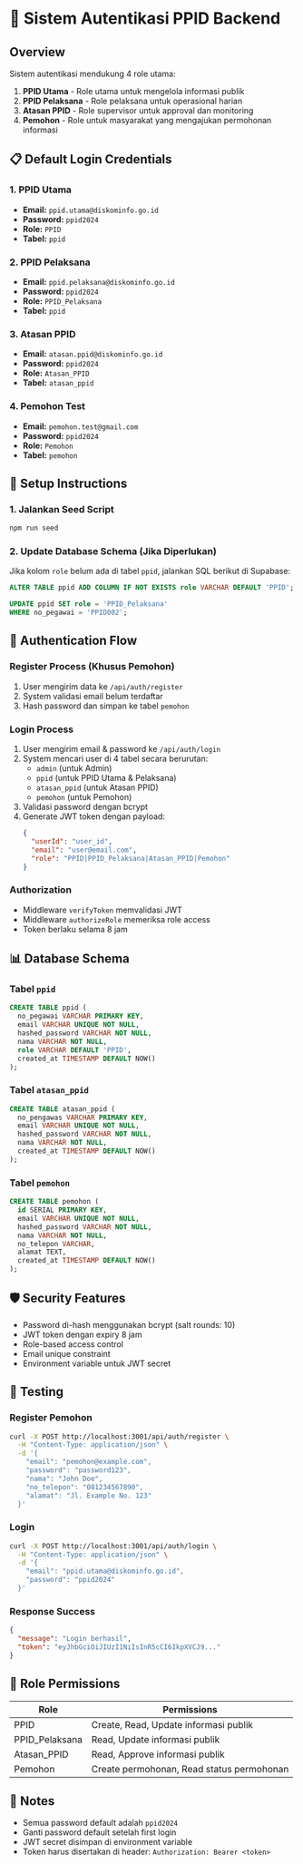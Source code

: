 # 🔐 Sistem Autentikasi PPID Backend

## Overview
Sistem autentikasi mendukung 4 role utama:
1. **PPID Utama** - Role utama untuk mengelola informasi publik
2. **PPID Pelaksana** - Role pelaksana untuk operasional harian
3. **Atasan PPID** - Role supervisor untuk approval dan monitoring
4. **Pemohon** - Role untuk masyarakat yang mengajukan permohonan informasi

## 📋 Default Login Credentials

### 1. PPID Utama
- **Email:** `ppid.utama@diskominfo.go.id`
- **Password:** `ppid2024`
- **Role:** `PPID`
- **Tabel:** `ppid`

### 2. PPID Pelaksana
- **Email:** `ppid.pelaksana@diskominfo.go.id`
- **Password:** `ppid2024`
- **Role:** `PPID_Pelaksana`
- **Tabel:** `ppid`

### 3. Atasan PPID
- **Email:** `atasan.ppid@diskominfo.go.id`
- **Password:** `ppid2024`
- **Role:** `Atasan_PPID`
- **Tabel:** `atasan_ppid`

### 4. Pemohon Test
- **Email:** `pemohon.test@gmail.com`
- **Password:** `ppid2024`
- **Role:** `Pemohon`
- **Tabel:** `pemohon`

## 🚀 Setup Instructions

### 1. Jalankan Seed Script
```bash
npm run seed
```

### 2. Update Database Schema (Jika Diperlukan)
Jika kolom `role` belum ada di tabel `ppid`, jalankan SQL berikut di Supabase:

```sql
ALTER TABLE ppid ADD COLUMN IF NOT EXISTS role VARCHAR DEFAULT 'PPID';

UPDATE ppid SET role = 'PPID_Pelaksana' 
WHERE no_pegawai = 'PPID002';
```

## 🔑 Authentication Flow

### Register Process (Khusus Pemohon)
1. User mengirim data ke `/api/auth/register`
2. System validasi email belum terdaftar
3. Hash password dan simpan ke tabel `pemohon`

### Login Process
1. User mengirim email & password ke `/api/auth/login`
2. System mencari user di 4 tabel secara berurutan:
   - `admin` (untuk Admin)
   - `ppid` (untuk PPID Utama & Pelaksana)
   - `atasan_ppid` (untuk Atasan PPID)
   - `pemohon` (untuk Pemohon)
3. Validasi password dengan bcrypt
4. Generate JWT token dengan payload:
   ```json
   {
     "userId": "user_id",
     "email": "user@email.com",
     "role": "PPID|PPID_Pelaksana|Atasan_PPID|Pemohon"
   }
   ```

### Authorization
- Middleware `verifyToken` memvalidasi JWT
- Middleware `authorizeRole` memeriksa role access
- Token berlaku selama 8 jam

## 📊 Database Schema

### Tabel `ppid`
```sql
CREATE TABLE ppid (
  no_pegawai VARCHAR PRIMARY KEY,
  email VARCHAR UNIQUE NOT NULL,
  hashed_password VARCHAR NOT NULL,
  nama VARCHAR NOT NULL,
  role VARCHAR DEFAULT 'PPID',
  created_at TIMESTAMP DEFAULT NOW()
);
```

### Tabel `atasan_ppid`
```sql
CREATE TABLE atasan_ppid (
  no_pengawas VARCHAR PRIMARY KEY,
  email VARCHAR UNIQUE NOT NULL,
  hashed_password VARCHAR NOT NULL,
  nama VARCHAR NOT NULL,
  created_at TIMESTAMP DEFAULT NOW()
);
```

### Tabel `pemohon`
```sql
CREATE TABLE pemohon (
  id SERIAL PRIMARY KEY,
  email VARCHAR UNIQUE NOT NULL,
  hashed_password VARCHAR NOT NULL,
  nama VARCHAR NOT NULL,
  no_telepon VARCHAR,
  alamat TEXT,
  created_at TIMESTAMP DEFAULT NOW()
);
```

## 🛡️ Security Features

- Password di-hash menggunakan bcrypt (salt rounds: 10)
- JWT token dengan expiry 8 jam
- Role-based access control
- Email unique constraint
- Environment variable untuk JWT secret

## 🧪 Testing

### Register Pemohon
```bash
curl -X POST http://localhost:3001/api/auth/register \
  -H "Content-Type: application/json" \
  -d '{
    "email": "pemohon@example.com",
    "password": "password123",
    "nama": "John Doe",
    "no_telepon": "081234567890",
    "alamat": "Jl. Example No. 123"
  }'
```

### Login
```bash
curl -X POST http://localhost:3001/api/auth/login \
  -H "Content-Type: application/json" \
  -d '{
    "email": "ppid.utama@diskominfo.go.id",
    "password": "ppid2024"
  }'
```

### Response Success
```json
{
  "message": "Login berhasil",
  "token": "eyJhbGciOiJIUzI1NiIsInR5cCI6IkpXVCJ9..."
}
```

## 🔄 Role Permissions

| Role | Permissions |
|------|-------------|
| PPID | Create, Read, Update informasi publik |
| PPID_Pelaksana | Read, Update informasi publik |
| Atasan_PPID | Read, Approve informasi publik |
| Pemohon | Create permohonan, Read status permohonan |

## 📝 Notes

- Semua password default adalah `ppid2024`
- Ganti password default setelah first login
- JWT secret disimpan di environment variable
- Token harus disertakan di header: `Authorization: Bearer <token>`